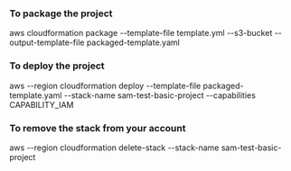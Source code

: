 ### To package the project

aws cloudformation package --template-file template.yml --s3-bucket <name-of-the-bucket> --output-template-file packaged-template.yaml

### To deploy the project

aws --region <region> cloudformation deploy --template-file packaged-template.yaml --stack-name sam-test-basic-project --capabilities CAPABILITY_IAM

### To remove the stack from your account

aws --region <region> cloudformation delete-stack --stack-name sam-test-basic-project
